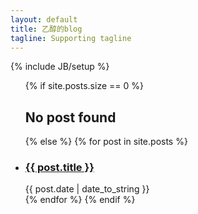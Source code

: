 ```yaml
---
layout: default
title: 乙醇的blog
tagline: Supporting tagline
---
```

{% include JB/setup %}

<ul class="post-list">
  {% if site.posts.size == 0 %}
    <h2>No post found</h2>
  {% else %}
    {% for post in site.posts %}
      <li>
        <h3>
          <a href="{{ site.baseurl }}{{ post.url }}">{{ post.title }}</a>
        </h3>
        <span class="visible-md-inline visible-lg-inline">
          {{ post.date | date_to_string }}
        </span>
      </li>
    {% endfor %}
  {% endif %}
</ul>


